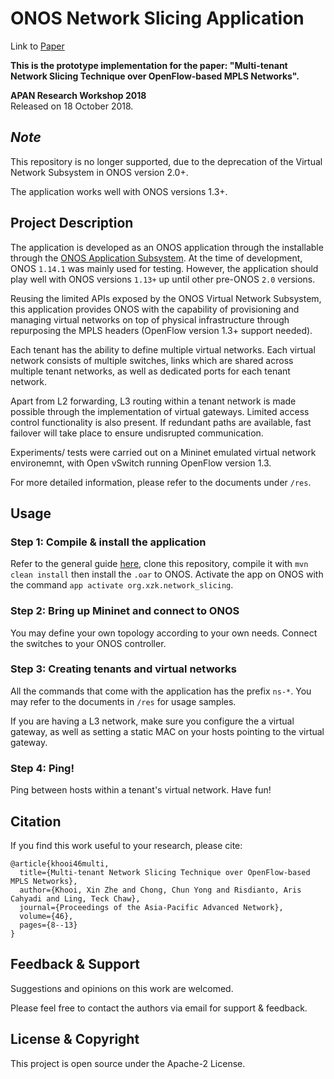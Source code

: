 # ONOS Network Slicing Application
Link to [Paper](http://journals.sfu.ca/apan/index.php/apan/article/download/240/pdf_148)

**This is the prototype implementation for the paper: "Multi-tenant Network Slicing Technique over OpenFlow-based MPLS Networks".** <br>

**APAN Research Workshop 2018** <br>
Released on 18 October 2018. <br>

## *Note*
This repository is no longer supported, due to the deprecation of the Virtual Network Subsystem in ONOS version 2.0+. 

The application works well with ONOS versions 1.3+.

<!-- ## Paper Abstract
Network virtualization plays an important role in the modern Internet architecture. Various OpenFlow-based network slicing techniques have been proposed and implemented to achieve network virtualization. In this paper, we present a scalable network slicing technique to provide multi-tenant network slices over an OpenFlow-based Multi-Protocol Label Switching (MPLS) network. The proposed approach acts as an isolation mechanism between multiple tenants over the same physical infrastructure, presenting the tenants with independent address range, topology and network control functions via virtualization. The design and implementation of the network slicing technique are based on the virtual network subsystem of the Open Networking Operating System (ONOS), an open-source software-defined networking (SDN) controller. Preliminary evaluations are done to verify that the proposed technique is able to perform address virtualization in a multi-tenant network environment. -->

## Project Description
The application is developed as an ONOS application through the installable through the [ONOS Application Subsystem](https://wiki.onosproject.org/display/ONOS/Application+Subsystem). At the time of development, ONOS `1.14.1` was mainly used for testing. However, the application should play well with ONOS versions `1.13+` up until other pre-ONOS `2.0` versions.

Reusing the limited APIs exposed by the ONOS Virtual Network Subsystem, this application provides ONOS with the capability of provisioning and managing virtual networks on top of physical infrastructure through repurposing the MPLS headers (OpenFlow version 1.3+ support needed).

Each tenant has the ability to define multiple virtual networks. Each virtual network consists of multiple switches, links which are shared across multiple tenant networks, as well as dedicated ports for each tenant network. 

Apart from L2 forwarding, L3 routing within a tenant network is made possible through the implementation of virtual gateways. Limited access control functionality is also present. If redundant paths are available, fast failover will take place to ensure undisrupted communication. 

Experiments/ tests were carried out on a Mininet emulated virtual network environemnt, with Open vSwitch running OpenFlow version 1.3.

For more detailed information, please refer to the documents under `/res`.

## Usage
### Step 1: Compile & install the application
Refer to the general guide [here](https://wiki.onosproject.org/display/ONOS/Template+Application+Tutorial), clone this repository, compile it with `mvn clean install` then install the `.oar` to ONOS. Activate the app on ONOS with the command `app activate org.xzk.network_slicing`.

### Step 2: Bring up Mininet and connect to ONOS
You may define your own topology according to your own needs. Connect the switches to your ONOS controller.

### Step 3: Creating tenants and virtual networks
All the commands that come with the application has the prefix `ns-*`. You may refer to the documents in `/res` for usage samples. 

If you are having a L3 network, make sure you configure the a virtual gateway, as well as setting a static MAC on your hosts pointing to the virtual gateway. 

### Step 4: Ping!
Ping between hosts within a tenant's virtual network. Have fun!

## Citation
If you find this work useful to your research, please cite:
```
@article{khooi46multi,
  title={Multi-tenant Network Slicing Technique over OpenFlow-based MPLS Networks},
  author={Khooi, Xin Zhe and Chong, Chun Yong and Risdianto, Aris Cahyadi and Ling, Teck Chaw},
  journal={Proceedings of the Asia-Pacific Advanced Network},
  volume={46},
  pages={8--13}
}
```

## Feedback & Support
Suggestions and opinions on this work are welcomed.

Please feel free to contact the authors via email for support & feedback.

## License & Copyright
This project is open source under the Apache-2 License.

